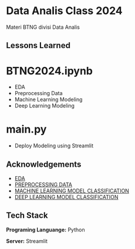
# Data Analis Class 2024

Materi BTNG divisi Data Analis



## Lessons Learned

# BTNG2024.ipynb 

- EDA
- Preprocessing Data
- Machine Learning Modeling
- Deep Learning Modeling

# main.py
- Deploy Modeling using Streamlit

## Acknowledgements

 - [EDA](https://matplotlib.org/stable/gallery/index.html#)
 - [PREPROCESSING DATA](https://medium.com/womenintechnology/data-preprocessing-steps-for-machine-learning-in-phyton-part-1-18009c6f1153)
 - [MACHINE LEARNING MODEL CLASSIFICATION](https://scikit-learn.org/1.5/supervised_learning.html)
 - [DEEP LEARNING MODEL CLASSIFICATION](https://github.com/christianversloot/machine-learning-articles/blob/main/how-to-create-a-basic-mlp-classifier-with-the-keras-sequential-api.md)


## Tech Stack

**Programing Languange:** Python

**Server:** Streamlit




